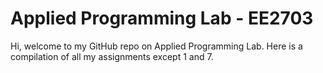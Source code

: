 # Applied Programming Lab - EE2703

Hi, welcome to my GitHub repo on Applied Programming Lab. Here is a compilation of all my assignments except 1 and 7.
